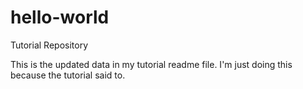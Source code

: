 # hello-world
Tutorial Repository

This is the updated data in my tutorial readme file.
I'm just doing this because the tutorial said to.
